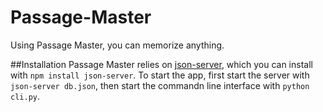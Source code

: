 # Passage-Master
Using Passage Master, you can memorize anything.

##Installation
Passage Master relies on [json-server](https://www.npmjs.com/package/json-server), which you can install with `npm install json-server`.
To start the app, first start the server with `json-server db.json`, then start the commandn line interface with `python cli.py`.

